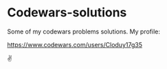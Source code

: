 # Codewars-solutions

Some of my codewars problems solutions.
My profile:

https://www.codewars.com/users/Cloduy17g35

✌️
